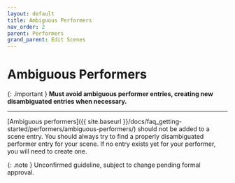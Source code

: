 ```yaml
---
layout: default
title: Ambiguous Performers
nav_order: 2
parent: Performers
grand_parent: Edit Scenes
---
```


# Ambiguous Performers

{: .important }
**Must avoid ambiguous performer entries, creating new disambiguated entries when necessary.**

---

[Ambiguous performers]({{ site.baseurl }}/docs/faq_getting-started/performers/ambiguous-performers/) should not be added to a scene entry. You should always try to find a properly disambiguated performer entry for your scene. If no entry exists yet for your performer, you will need to create one.

{: .note }
Unconfirmed guideline, subject to change pending formal approval.
